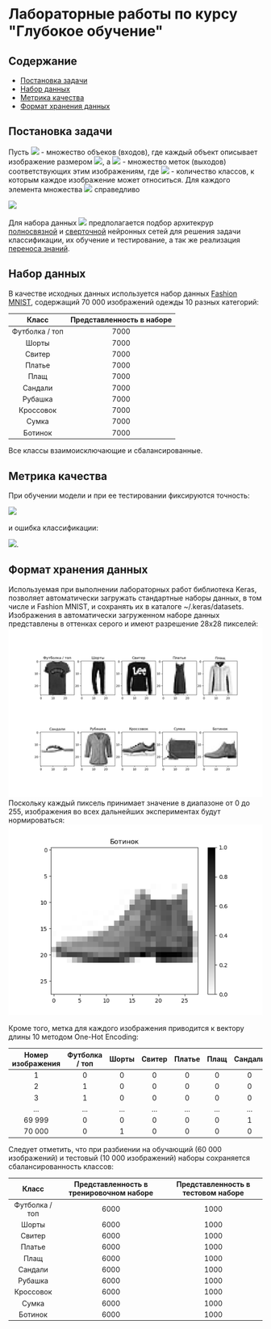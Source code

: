 # Лабораторные работы по курсу "Глубокое обучение"
## Содержание
+ [Постановка задачи](#Task)
+ [Набор данных](#Dataset)
+ [Метрика качества](#Metric)
+ [Формат хранения данных](#Format)


## <a name="Task"></a>	Постановка задачи
Пусть <a><img src="https://latex.codecogs.com/gif.latex?\inline&space;X&space;\in&space;\mathbb{R}^{N=h*w}"></a> - множество объеков (входов), где каждый объект описывает изображение размером <a><img src="https://latex.codecogs.com/gif.latex?\inline&space;h*w"></a>, а <a><img src="https://latex.codecogs.com/gif.latex?\inline&space;Y\in&space;\mathbb{R}^{M}"></a> - множество меток (выходов) соответствующих этим изображениям, где <a><img src="https://latex.codecogs.com/gif.latex?\inline&space;M"></a> - количество классов, к которым каждое изображение может относиться. Для каждого элемента множества <a><img src="https://latex.codecogs.com/gif.latex?\inline&space;Y"></a> справедливо  

<a><img src="https://latex.codecogs.com/gif.latex?\inline&space;\forall&space;y\in&space;Y:\sum_{i=1}^{M}{y^{(i)}}&space;=&space;1"></a>

Для набора данных <a><img src="https://latex.codecogs.com/gif.latex?\inline&space;\left&space;\{&space;\left&space;(&space;x^{(i)},&space;y^{(i)}&space;\right&space;):x^{(i)}\in&space;X,&space;y^{(i)}\in&space;Y,&space;i&space;=&space;1,...,L\right&space;\}"></a> предполагается подбор архитекрур [полносвязной]() и [сверточной]() нейронных сетей для решения задачи классификации, их обучение и тестирование, а так же реализация [переноса знаний]().


## <a name="Dataset"></a>	Набор данных
В качестве исходных данных используется набор данных [Fashion MNIST](https://www.kaggle.com/zalando-research/fashionmnist), содержащий 70 000 изображений одежды 10 разных категорий:

| Класс | Представленность в наборе |
|:-----:|:-------------------------:|
|Футболка / топ | 7000 |
|         Шорты | 7000 |
|        Свитер | 7000 | 
|        Платье | 7000 |
|          Плащ | 7000 |
|       Сандали | 7000 |
|       Рубашка | 7000 |
|     Кроссовок | 7000 |
|         Сумка | 7000 | 
|       Ботинок | 7000 |

Все классы взаимоисключающие и сбалансированные.


## <a name="Metric"></a>	Метрика качества
При обучении модели и при ее тестировании фиксируются точность:

<a><img src="https://latex.codecogs.com/gif.latex?\inline&space;Accuracy&space;=&space;\frac{TP&space;&plus;&space;TN}{P&space;&plus;&space;N}"></a>

и ошибка классификации:

<a><img src="https://latex.codecogs.com/gif.latex?\inline&space;Error&space;=&space;\frac{FP&space;&plus;&space;FN}{P&space;&plus;&space;N}"></a>.


## <a name="Format"></a>	Формат хранения данных
Используемая при выполнении лабораторных работ библиотека Keras, позволяет автоматически загружать стандартные наборы данных, в том числе и Fashion MNIST, и сохранять их в каталоге ~/.keras/datasets. Изображения в автоматически загруженном наборе данных представлены в оттенках серого и имеют разрешение 28x28 пикселей:
![Пример изображений из набора данных](https://github.com/Edvard-Hagerup-Grieg/UNN-DeepLearningTeam/blob/general_report/images/data_example.png)
Поскольку каждый пиксель принимает значение в диапазоне от 0 до 255, изображения во всех дальнейших экспериментах будут нормироваться:
![Пример нормированного изображения](https://github.com/Edvard-Hagerup-Grieg/UNN-DeepLearningTeam/blob/general_report/images/data_norm_example.png)


Кроме того, метка для каждого изображения приводится к вектору длины 10 методом One-Hot Encoding:

| Номер изображения | Футболка / топ | Шорты | Свитер | Платье | Плащ | Сандали | Рубашка | Кроссовок | Сумка | Ботинок |
|:-----------------:|:--------------:|:-----:|:------:|:------:|:----:|:-------:|:-------:|:---------:|:-----:|:-------:|
|  1   |  0  |  0  |  0  |  0  |  0  |  0  |  0  |  0  |  0  |  1  |
|  2   |  1  |  0  |  0  |  0  |  0  |  0  |  0  |  0  |  0  |  0  | 
|  3   |  1  |  0  |  0  |  0  |  0  |  0  |  0  |  0  |  0  |  0  |
| ...  | ... | ... | ... | ... | ... | ... | ... | ... | ... | ... |
|69 999|  0  |  0  |  0  |  0  |  0  |  1  |  0  |  0  |  0  |  0  |
|70 000|  0  |  1  |  0  |  0  |  0  |  0  |  0  |  0  |  0  |  0  |


Следует отметить, что при разбиении на обучающий (60 000 изображений) и тестовый (10 000 изображений) наборы сохраняется сбалансированность классов:

| Класс | Представленность в тренировочном наборе | Представленность в тестовом наборе |
|:-----:|:---------------------------------------:|:----------------------------------:|
|  Футболка / топ | 6000 | 1000 |
|           Шорты | 6000 | 1000 |
|          Свитер | 6000 | 1000 |
|          Платье | 6000 | 1000 |
|            Плащ | 6000 | 1000 |
|         Сандали | 6000 | 1000 |
|         Рубашка | 6000 | 1000 |
|       Кроссовок | 6000 | 1000 |
|           Сумка | 6000 | 1000 |
|         Ботинок | 6000 | 1000 |
